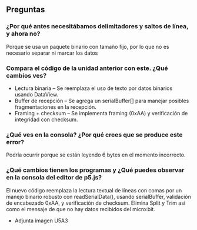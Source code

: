 ## Preguntas


### ¿Por qué antes necesitábamos delimitadores y saltos de línea, y ahora no?
Porque se usa un paquete binario con tamaño fijo, por lo que no es necesario separar ni marcar los datos


### Compara el código de la unidad anterior con este. ¿Qué cambios ves?
- Lectura binaria – Se reemplaza el uso de texto por datos binarios usando DataView.
- Buffer de recepción – Se agrega un serialBuffer[] para manejar posibles fragmentaciones en la recepción.
- Framing + checksum – Se implementa framing (0xAA) y verificación de integridad con checksum.


### ¿Qué ves en la consola? ¿Por qué crees que se produce este error?
Podría ocurrir porque se están leyendo 6 bytes en el momento incorrecto.



### ¿Qué cambios tienen los programas y ¿Qué puedes observar en la consola del editor de p5.js?
El nuevo código reemplaza la lectura textual de líneas con comas por un manejo binario robusto con readSerialData(), 
usando serialBuffer, validación de encabezado 0xAA, y verificación de checksum.
Elimina Split y Trim así como el mensaje de que no hay datos recibidos del micro:bit.


- Adjunta imagen U5A3
